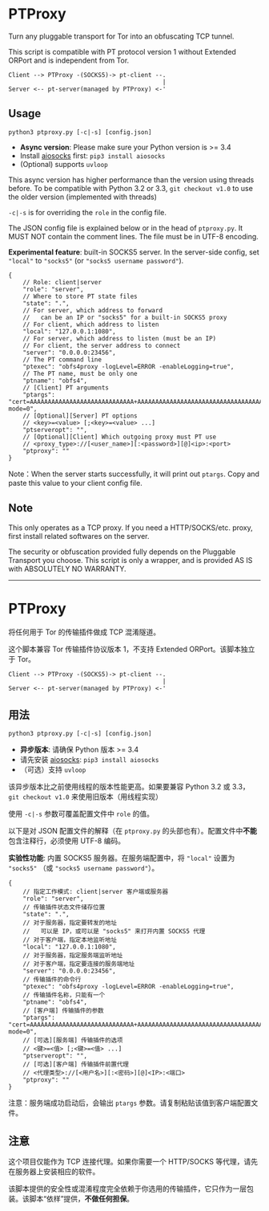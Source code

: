 # PTProxy

Turn any pluggable transport for Tor into an obfuscating TCP tunnel.

This script is compatible with PT protocol version 1 without Extended ORPort and is independent from Tor.

    Client --> PTProxy -(SOCKS5)-> pt-client --.
                                               |
    Server <-- pt-server(managed by PTProxy) <-'

## Usage

`python3 ptproxy.py [-c|-s] [config.json]`

* **Async version**: Please make sure your Python version is >= 3.4
* Install [aiosocks](https://github.com/nibrag/aiosocks/) first: `pip3 install aiosocks`
* (Optional) supports `uvloop`

This async version has higher performance than the version using threads before. To be compatible with Python 3.2 or 3.3, `git checkout v1.0` to use the older version (implemented with threads)

`-c|-s` is for overriding the `role` in the config file.

The JSON config file is explained below or in the head of `ptproxy.py`. It MUST NOT contain the comment lines. The file must be in UTF-8 encoding.

**Experimental feature**: built-in SOCKS5 server. In the server-side config, set
`"local"` to `"socks5"` (or `"socks5 username password"`).

```
{
    // Role: client|server
    "role": "server",
    // Where to store PT state files
    "state": ".",
    // For server, which address to forward
    //   can be an IP or "socks5" for a built-in SOCKS5 proxy
    // For client, which address to listen
    "local": "127.0.0.1:1080",
    // For server, which address to listen (must be an IP)
    // For client, the server address to connect
    "server": "0.0.0.0:23456",
    // The PT command line
    "ptexec": "obfs4proxy -logLevel=ERROR -enableLogging=true",
    // The PT name, must be only one
    "ptname": "obfs4",
    // [Client] PT arguments
    "ptargs": "cert=AAAAAAAAAAAAAAAAAAAAAAAAAAAAA+AAAAAAAAAAAAAAAAAAAAAAAAAAAAAAAAAAAAAAAA;iat-mode=0",
    // [Optional][Server] PT options
    // <key>=<value> [;<key>=<value> ...]
    "ptserveropt": "",
    // [Optional][Client] Which outgoing proxy must PT use
    // <proxy_type>://[<user_name>][:<password>][@]<ip>:<port>
    "ptproxy": ""
}
```

Note：When the server starts successfully, it will print out `ptargs`. Copy and paste this value to your client config file.

## Note

This only operates as a TCP proxy. If you need a HTTP/SOCKS/etc. proxy, first install related softwares on the server.

The security or obfuscation provided fully depends on the Pluggable Transport you choose. This script is only a wrapper, and is provided AS IS with ABSOLUTELY NO WARRANTY.

----------

# PTProxy

将任何用于 Tor 的传输插件做成 TCP 混淆隧道。

这个脚本兼容 Tor 传输插件协议版本 1，不支持 Extended ORPort。该脚本独立于 Tor。

    Client --> PTProxy -(SOCKS5)-> pt-client --.
                                               |
    Server <-- pt-server(managed by PTProxy) <-'

## 用法

`python3 ptproxy.py [-c|-s] [config.json]`

* **异步版本**: 请确保 Python 版本 >= 3.4
* 请先安装 [aiosocks](https://github.com/nibrag/aiosocks/): `pip3 install aiosocks`
* （可选）支持 `uvloop`

该异步版本比之前使用线程的版本性能更高。如果要兼容 Python 3.2 或 3.3， `git checkout v1.0` 来使用旧版本（用线程实现）

使用 `-c|-s` 参数可覆盖配置文件中 `role` 的值。

以下是对 JSON 配置文件的解释（在 `ptproxy.py` 的头部也有）。配置文件中**不能**包含注释行，必须使用 UTF-8 编码。

**实验性功能**: 内置 SOCKS5 服务器。在服务端配置中，将
`"local"` 设置为 `"socks5"` （或 `"socks5 username password"`）。

```
{
    // 指定工作模式: client|server 客户端或服务器
    "role": "server",
    // 传输插件状态文件储存位置
    "state": ".",
    // 对于服务器，指定要转发的地址
    //   可以是 IP，或可以是 "socks5" 来打开内置 SOCKS5 代理
    // 对于客户端，指定本地监听地址
    "local": "127.0.0.1:1080",
    // 对于服务器，指定服务端监听地址
    // 对于客户端，指定要连接的服务端地址
    "server": "0.0.0.0:23456",
    // 传输插件的命令行
    "ptexec": "obfs4proxy -logLevel=ERROR -enableLogging=true",
    // 传输插件名称，只能有一个
    "ptname": "obfs4",
    // [客户端] 传输插件的参数
    "ptargs": "cert=AAAAAAAAAAAAAAAAAAAAAAAAAAAAA+AAAAAAAAAAAAAAAAAAAAAAAAAAAAAAAAAAAAAAAA;iat-mode=0",
    // [可选][服务端] 传输插件的选项
    // <键>=<值> [;<键>=<值> ...]
    "ptserveropt": "",
    // [可选][客户端] 传输插件前置代理
    // <代理类型>://[<用户名>][:<密码>][@]<IP>:<端口>
    "ptproxy": ""
}
```

注意：服务端成功启动后，会输出 `ptargs` 参数。请复制粘贴该值到客户端配置文件。

## 注意

这个项目仅能作为 TCP 连接代理。如果你需要一个 HTTP/SOCKS 等代理，请先在服务器上安装相应的软件。

该脚本提供的安全性或混淆程度完全依赖于你选用的传输插件，它只作为一层包装。该脚本“依样”提供，**不做任何担保**。

